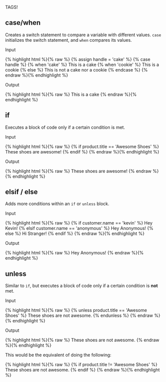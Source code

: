 ---
---

TAGS!

## case/when

<p>Creates a switch statement to compare a variable with different values. <code>case</code> initializes the switch statement, and <code>when</code> compares its values.</p>

<p class="input">Input</p>

<div>
{% highlight html %}{% raw %}
{% assign handle = 'cake' %}
{% case handle %}
  {% when 'cake' %}
     This is a cake
  {% when 'cookie' %}
     This is a cookie
  {% else %}
     This is not a cake nor a cookie
{% endcase %}
{% endraw %}{% endhighlight %}
</div>

<p class="output">Output</p>

<div>
{% highlight html %}{% raw %}
This is a cake
{% endraw %}{% endhighlight %}
</div>

## if

<p>Executes a block of code only if a certain condition is met.</p>

<p class="input">Input</p>

<div>
{% highlight html %}{% raw %}
{% if product.title == 'Awesome Shoes' %}
  These shoes are awesome!
{% endif %}
{% endraw %}{% endhighlight %}
</div>

<p class="output">Output</p>

<div>
{% highlight html %}{% raw %}
These shoes are awesome!
{% endraw %}{% endhighlight %}
</div>

## elsif / else

<p>Adds more conditions within an <code>if</code> or <code>unless</code> block.</p>

<p class="input">Input</p>

<div>
{% highlight html %}{% raw %}
  <!-- If customer.name = 'anonymous' -->
  {% if customer.name == 'kevin' %}
    Hey Kevin!
  {% elsif customer.name == 'anonymous' %}
    Hey Anonymous!
  {% else %}
    Hi Stranger!
  {% endif %}
{% endraw %}{% endhighlight %}
</div>

<p class="output">Output</p>

<div>
{% highlight html %}{% raw %}
Hey Anonymous!
{% endraw %}{% endhighlight %}
</div>

## unless

<p>Similar to <code>if</code>, but executes a block of code only if a certain condition is <strong>not</strong> met.</p>

<p class="input">Input</p>

<div>
{% highlight html %}{% raw %}
  {% unless product.title == 'Awesome Shoes' %}
    These shoes are not awesome.
  {% endunless %}
{% endraw %}{% endhighlight %}
</div>

<p class="output">Output</p>

<div>
{% highlight html %}{% raw %}
These shoes are not awesome.
{% endraw %}{% endhighlight %}
</div>

This would be the equivalent of doing the following:

<div>
{% highlight html %}{% raw %}
  {% if product.title != 'Awesome Shoes' %}
    These shoes are not awesome.
  {% endif %}
{% endraw %}{% endhighlight %}
</div>
